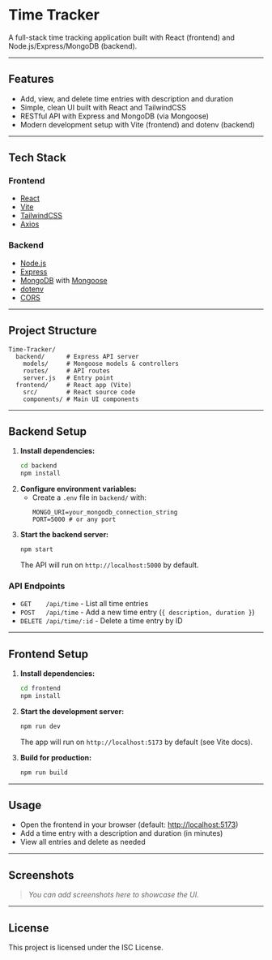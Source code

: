 # Time Tracker

A full-stack time tracking application built with React (frontend) and Node.js/Express/MongoDB (backend).

---

## Features

- Add, view, and delete time entries with description and duration
- Simple, clean UI built with React and TailwindCSS
- RESTful API with Express and MongoDB (via Mongoose)
- Modern development setup with Vite (frontend) and dotenv (backend)

---

## Tech Stack

### Frontend
- [React](https://react.dev/)
- [Vite](https://vitejs.dev/)
- [TailwindCSS](https://tailwindcss.com/)
- [Axios](https://axios-http.com/)

### Backend
- [Node.js](https://nodejs.org/)
- [Express](https://expressjs.com/)
- [MongoDB](https://www.mongodb.com/) with [Mongoose](https://mongoosejs.com/)
- [dotenv](https://github.com/motdotla/dotenv)
- [CORS](https://github.com/expressjs/cors)

---

## Project Structure

```
Time-Tracker/
  backend/      # Express API server
    models/     # Mongoose models & controllers
    routes/     # API routes
    server.js   # Entry point
  frontend/     # React app (Vite)
    src/        # React source code
    components/ # Main UI components
```

---

## Backend Setup

1. **Install dependencies:**
   ```bash
   cd backend
   npm install
   ```
2. **Configure environment variables:**
   - Create a `.env` file in `backend/` with:
     ```env
     MONGO_URI=your_mongodb_connection_string
     PORT=5000 # or any port
     ```
3. **Start the backend server:**
   ```bash
   npm start
   ```
   The API will run on `http://localhost:5000` by default.

### API Endpoints
- `GET    /api/time`         - List all time entries
- `POST   /api/time`         - Add a new time entry (`{ description, duration }`)
- `DELETE /api/time/:id`     - Delete a time entry by ID

---

## Frontend Setup

1. **Install dependencies:**
   ```bash
   cd frontend
   npm install
   ```
2. **Start the development server:**
   ```bash
   npm run dev
   ```
   The app will run on `http://localhost:5173` by default (see Vite docs).

3. **Build for production:**
   ```bash
   npm run build
   ```

---

## Usage

- Open the frontend in your browser (default: [http://localhost:5173](http://localhost:5173))
- Add a time entry with a description and duration (in minutes)
- View all entries and delete as needed

---

## Screenshots

> _You can add screenshots here to showcase the UI._

---

## License

This project is licensed under the ISC License. 